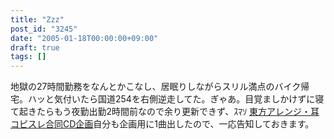 ```yaml
---
title: "Zzz"
post_id: "3245"
date: "2005-01-18T00:00:00+09:00"
draft: true
tags: []
---
```



地獄の27時間勤務をなんとかこなし、居眠りしながらスリル満点のバイク帰宅。ハッと気付いたら国道254を右側逆走してた。ぎゃあ。目覚ましかけずに寝て起きたらもう夜勤出勤2時間前なので余り更新できず、ｽﾏｿ [東方アレンジ・耳コピスレ合同CD企画](http://tsubu.s104.xrea.com/thcd/)自分も企画用に1曲出したので、一応告知しておきます。
